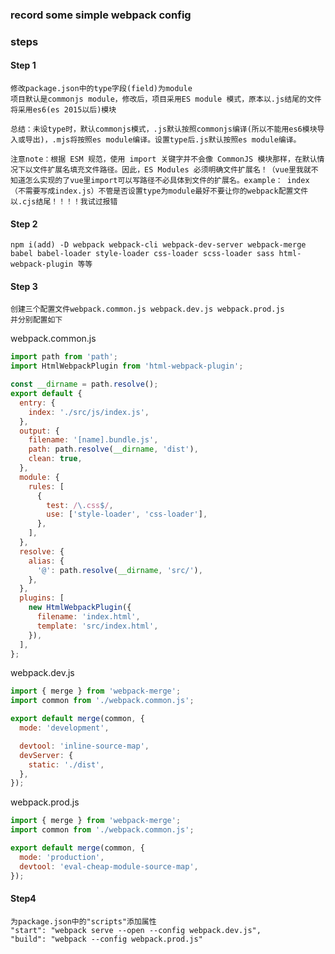 ### record some simple webpack config

### steps

#### Step 1

    修改package.json中的type字段(field)为module
    项目默认是commonjs module，修改后，项目采用ES module 模式，原本以.js结尾的文件将采用es6(es 2015以后)模块
    
    总结：未设type时，默认commonjs模式，.js默认按照commonjs编译(所以不能用es6模块导入或导出)，.mjs将按照es module编译。设置type后.js默认按照es module编译。
    
    注意note：根据 ESM 规范，使用 import 关键字并不会像 CommonJS 模块那样，在默认情况下以文件扩展名填充文件路径。因此，ES Modules 必须明确文件扩展名！（vue里我就不知道怎么实现的了vue里import可以写路径不必具体到文件的扩展名。example： index （不需要写成index.js）不管是否设置type为module最好不要让你的webpack配置文件以.cjs结尾！！！！我试过报错

#### Step 2

    npm i(add) -D webpack webpack-cli webpack-dev-server webpack-merge babel babel-loader style-loader css-loader scss-loader sass html-webpack-plugin 等等

#### Step 3

    创建三个配置文件webpack.common.js webpack.dev.js webpack.prod.js
    并分别配置如下

webpack.common.js

```js
import path from 'path';
import HtmlWebpackPlugin from 'html-webpack-plugin';

const __dirname = path.resolve();
export default {
  entry: {
    index: './src/js/index.js',
  },
  output: {
    filename: '[name].bundle.js',
    path: path.resolve(__dirname, 'dist'),
    clean: true,
  },
  module: {
    rules: [
      {
        test: /\.css$/,
        use: ['style-loader', 'css-loader'],
      },
    ],
  },
  resolve: {
    alias: {
      '@': path.resolve(__dirname, 'src/'),
    },
  },
  plugins: [
    new HtmlWebpackPlugin({
      filename: 'index.html',
      template: 'src/index.html',
    }),
  ],
};
```

webpack.dev.js

```js
import { merge } from 'webpack-merge';
import common from './webpack.common.js';

export default merge(common, {
  mode: 'development',

  devtool: 'inline-source-map',
  devServer: {
    static: './dist',
  },
});
```

webpack.prod.js

```js
import { merge } from 'webpack-merge';
import common from './webpack.common.js';

export default merge(common, {
  mode: 'production',
  devtool: 'eval-cheap-module-source-map',
});
```

#### Step4

    为package.json中的"scripts"添加属性
    "start": "webpack serve --open --config webpack.dev.js",
    "build": "webpack --config webpack.prod.js"
